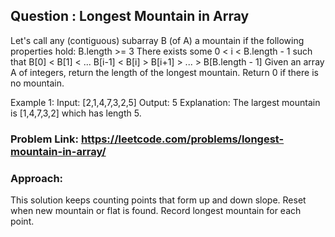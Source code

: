 ## Question : Longest Mountain in Array

Let's call any (contiguous) subarray B (of A) a mountain if the following properties hold:
B.length >= 3
There exists some 0 < i < B.length - 1 such that B[0] < B[1] < ... B[i-1] < B[i] > B[i+1] > ... > B[B.length - 1]
Given an array A of integers, return the length of the longest mountain.
Return 0 if there is no mountain.

Example 1:
Input: [2,1,4,7,3,2,5]
Output: 5
Explanation: The largest mountain is [1,4,7,3,2] which has length 5.

### Problem Link: https://leetcode.com/problems/longest-mountain-in-array/

### Approach: 
This solution keeps counting points that form up and down slope. 
Reset when new mountain or flat is found. Record longest mountain for each point.